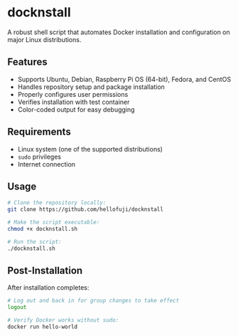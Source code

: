# docknstall

A robust shell script that automates Docker installation and configuration on major Linux distributions.

## Features

- Supports Ubuntu, Debian, Raspberry Pi OS (64-bit), Fedora, and CentOS
- Handles repository setup and package installation
- Properly configures user permissions
- Verifies installation with test container
- Color-coded output for easy debugging

## Requirements

- Linux system (one of the supported distributions)
- `sudo` privileges
- Internet connection

## Usage

```bash
# Clone the repository locally:
git clone https://github.com/hellofuji/docknstall

# Make the script executable:
chmod +x docknstall.sh

# Run the script:
./docknstall.sh
```

## Post-Installation
After installation completes:
```bash
# Log out and back in for group changes to take effect
logout

# Verify Docker works without sudo:
docker run hello-world
```
